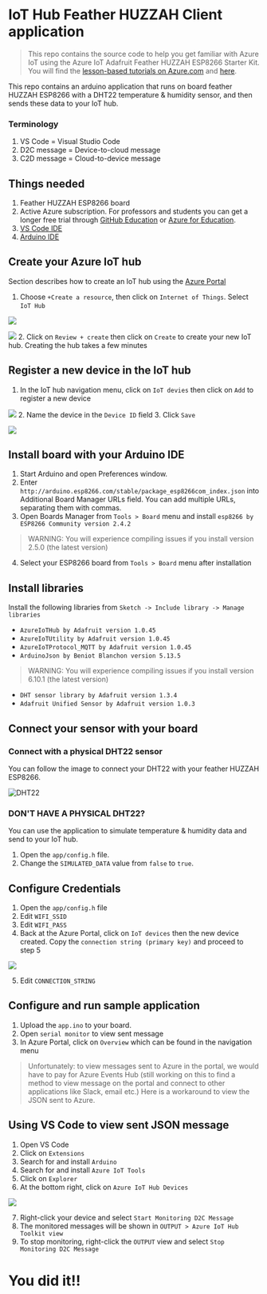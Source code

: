# IoT Hub Feather HUZZAH Client application 

> This repo contains the source code to help you get familiar with Azure IoT using the Azure IoT Adafruit Feather HUZZAH ESP8266 Starter Kit. You will find the [lesson-based tutorials on Azure.com](https://docs.microsoft.com/en-us/azure/iot-hub/iot-hub-arduino-huzzah-esp8266-get-started) and [here](https://docs.microsoft.com/en-us/azure/iot-hub/iot-hub-vscode-iot-toolkit-cloud-device-messaging). 

This repo contains an arduino application that runs on board feather HUZZAH ESP8266 with a DHT22 temperature & humidity sensor, and then sends these data to your IoT hub. 

### Terminology
1. VS Code = Visual Studio Code
2. D2C message = Device-to-cloud message
3. C2D message = Cloud-to-device message

## Things needed
1. Feather HUZZAH ESP8266 board
2. Active Azure subscription. For professors and students you can get a longer free trial through [GitHub Education](https://education.github.com/pack) or [Azure for Education](https://azure.microsoft.com/en-us/free/students/).
3. [VS Code IDE](https://code.visualstudio.com)
4. [Arduino IDE](https://www.arduino.cc/en/Main/Software)

## Create your Azure IoT hub
Section describes how to create an IoT hub using the [Azure Portal](https://portal.azure.com/)
1. Choose `+Create a resource`, then click on `Internet of Things`. Select `IoT Hub`

![](images/create-basics.png)

![](images/create-size.png)
2. Click on `Review + create` then click on `Create` to create your new IoT hub. Creating the hub takes a few minutes

## Register a new device in the IoT hub
1. In the IoT hub navigation menu, click on `IoT devies` then click on `Add` to register a new device

![](images/device-add.png)
2. Name the device in the `Device ID` field
3. Click `Save`

![](images/device-name.png)

## Install board with your Arduino IDE 
1. Start Arduino and open Preferences window.
2. Enter `http://arduino.esp8266.com/stable/package_esp8266com_index.json` into Additional Board Manager URLs field. You can add multiple URLs, separating them with commas.
3. Open Boards Manager from `Tools > Board` menu and install `esp8266 by ESP8266 Community version 2.4.2`
> WARNING: You will experience compiling issues if you install version 2.5.0 (the latest version)
4. Select your ESP8266 board from `Tools > Board` menu after installation

## Install libraries
Install the following libraries from `Sketch -> Include library -> Manage libraries`

* `AzureIoTHub by Adafruit version 1.0.45`
* `AzureIoTUtility by Adafruit version 1.0.45`
* `AzureIoTProtocol_MQTT by Adafruit version 1.0.45`
* `ArduinoJson by Beniot Blanchon version 5.13.5`
> WARNING: You will experience compiling issues if you install version 6.10.1 (the latest version) 
* `DHT sensor library by Adafruit version 1.3.4`
* `Adafruit Unified Sensor by Adafruit version 1.0.3`

## Connect your sensor with your board
### Connect with a physical DHT22 sensor
You can follow the image to connect your DHT22 with your feather HUZZAH ESP8266.

![DHT22](images/dht.png)

### DON'T HAVE A PHYSICAL DHT22?
You can use the application to simulate temperature & humidity data and send to your IoT hub.
1. Open the `app/config.h` file.
2. Change the `SIMULATED_DATA` value from `false` to `true`.

## Configure Credentials
1. Open the `app/config.h` file
2. Edit `WIFI_SSID`
3. Edit `WIFI_PASS`
4. Back at the Azure Portal, click on `IoT devices` then the new device created. Copy the `connection string (primary key)` and proceed to step 5

![](images/device-key.png)

5. Edit `CONNECTION_STRING`

## Configure and run sample application
1. Upload the `app.ino` to your board.
2. Open `serial monitor` to view sent message
3. In Azure Portal, click on `Overview` which can be found in the navigation menu
> Unfortunately: to view messages sent to Azure in the portal, we would have to pay for Azure Events Hub (still working on this to find a method to view message on the portal and connect to other applications like Slack, email etc.) Here is a workaround to view the JSON sent to Azure.

## Using VS Code to view sent JSON message
1. Open VS Code 
2. Click on `Extensions`
3. Search for and install `Arduino`
4. Search for and install `Azure IoT Tools`
5. Click on `Explorer`
6. At the bottom right, click on `Azure IoT Hub Devices`

![](images/vs-code.png)

7. Right-click your device and select `Start Monitoring D2C Message`
8. The monitored messages will be shown in `OUTPUT > Azure IoT Hub Toolkit view`
9. To stop monitoring, right-click the `OUTPUT` view and select `Stop Monitoring D2C Message`

# You did it!!